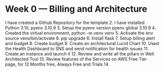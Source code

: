 # Week 0 — Billing and Architecture

I have created a Github Repository for the template
2. I have installed Python 3.10, pyenv 3.10.9
3. Setup the pyenv version pyenv global 3.10.9
4. Created the virtual environment, python -m venv venv
5. Activate the env source venv/bin/activate
6. pip upgrade
6. Install flask 
7. Setup billing alert and budget
8. Create budget
9. Create an architectural Lucid Chart
10. Used the Health Dashboard to SNS and send notification for health issues
11. Create an instance and launch it
12. Review and write all the pillars in Well Architected Tool
13. Review features of the Services on AWS Free Tier page, for 12 Months free, Always Free and Trials
14.
